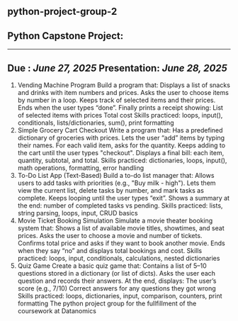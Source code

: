 ## python-project-group-2


## Python Capstone Project:
---------------
Due :               *June 27, 2025*
Presentation:  *June 28, 2025*
----------------
 1. Vending Machine Program
Build a program that:
Displays a list of snacks and drinks with item numbers and prices.
Asks the user to choose items by number in a loop.
Keeps track of selected items and their prices.
Ends when the user types “done”.
Finally prints a receipt showing:
List of selected items with prices
Total cost
Skills practiced: loops, input(), conditionals, lists/dictionaries, sum(), print formatting
2. Simple Grocery Cart Checkout
Write a program that:
Has a predefined dictionary of groceries with prices.
Lets the user “add” items by typing their names.
For each valid item, asks for the quantity.
Keeps adding to the cart until the user types "checkout".
Displays a final bill: each item, quantity, subtotal, and total.
Skills practiced: dictionaries, loops, input(), math operations, formatting, error handling
3. To-Do List App (Text-Based)
Build a to-do list manager that:
Allows users to add tasks with priorities (e.g., "Buy milk - high").
Lets them view the current list, delete tasks by number, and mark tasks as complete.
Keeps looping until the user types “exit”.
Shows a summary at the end: number of completed tasks vs pending.
Skills practiced: lists, string parsing, loops, input, CRUD basics
4. Movie Ticket Booking Simulation
Simulate a movie theater booking system that:
Shows a list of available movie titles, showtimes, and seat prices.
Asks the user to choose a movie and number of tickets.
Confirms total price and asks if they want to book another movie.
Ends when they say “no” and displays total bookings and cost.
Skills practiced: loops, input, conditionals, calculations, nested dictionaries
5. Quiz Game
Create a basic quiz game that:
Contains a list of 5–10 questions stored in a dictionary (or list of dicts).
Asks the user each question and records their answers.
At the end, displays:
The user’s score (e.g., 7/10)
Correct answers for any questions they got wrong
Skills practiced: loops, dictionaries, input, comparison, counters, print formatting
The python project group for the fullfillment of the coursework at Datanomics
